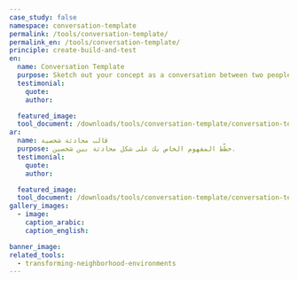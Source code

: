 ```yaml
---
case_study: false
namespace: conversation-template
permalink: /tools/conversation-template/
permalink_en: /tools/conversation-template/
principle: create-build-and-test
en:
  name: Conversation Template
  purpose: Sketch out your concept as a conversation between two people.
  testimonial:
    quote:
    author:

  featured_image:
  tool_document: /downloads/tools/conversation-template/conversation-template-en.pdf
ar:
  name: قالب محادثة شخصية
  purpose: خطّط المفهوم الخاص بك على شكل محادثة بين شخصين.
  testimonial:
    quote:
    author:

  featured_image:
  tool_document: /downloads/tools/conversation-template/conversation-template-ar.pdf
gallery_images:
  - image:
    caption_arabic:
    caption_english:

banner_image:
related_tools:
  - transforming-neighborhood-environments
---
```

